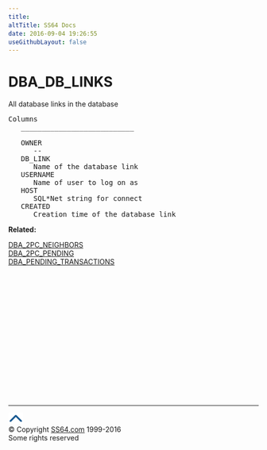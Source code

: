 ```yaml
---
title:
altTitle: SS64 Docs
date: 2016-09-04 19:26:55
useGithubLayout: false
---
```

<!-- #BeginLibraryItem "/Library/head_orad.lbi" --><!-- #EndLibraryItem --><h1>DBA_DB_LINKS </h1><p> All database links in the database </p> 
 
<pre>Columns
   ___________________________
 
   OWNER
      --
   DB_LINK
      Name of the database link
   USERNAME
      Name of user to log on as
   HOST
      SQL*Net string for connect
   CREATED
      Creation time of the database link
</pre>
<p><b>Related:</b></p>
<p> <a href="DBA_2PC_NEIGHBORS.html">DBA_2PC_NEIGHBORS<br>
</a> <a href="DBA_2PC_PENDING.html">DBA_2PC_PENDING</a><br>
<a href="DBA_PENDING_TRANSACTIONS.html">DBA_PENDING_TRANSACTIONS</a></p><!-- #BeginLibraryItem "/Library/foot_orad.lbi" --><p>
<!-- oracle-footer -->
<ins class="adsbygoogle" style="display:inline-block;width:300px;height:250px" data-ad-client="ca-pub-6140977852749469" data-ad-slot="4275490898"></ins>
<script>
(adsbygoogle = window.adsbygoogle || []).push({});
</script></p>
<hr>
<div id="bl" class="footer"><a href="DBA_DB_LINKS.html#"><img src="../images/top.png" width="30" height="22" alt="Back to the Top"></a></div>
<div id="br" class="footer, tagline">© Copyright <a href="http://ss64.com/">SS64.com</a> 1999-2016<br>
Some rights reserved</div>
<!-- #EndLibraryItem -->

